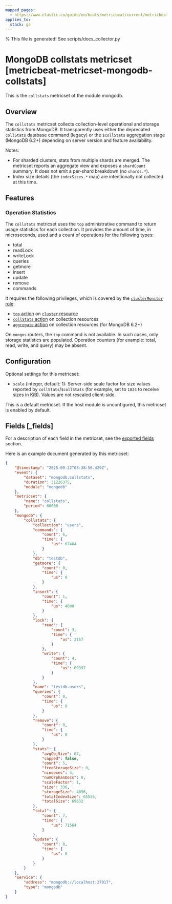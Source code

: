 ```yaml
---
mapped_pages:
  - https://www.elastic.co/guide/en/beats/metricbeat/current/metricbeat-metricset-mongodb-collstats.html
applies_to:
  stack: ga
---
```


% This file is generated! See scripts/docs_collector.py

# MongoDB collstats metricset [metricbeat-metricset-mongodb-collstats]

This is the `collstats` metricset of the module mongodb.

## Overview

The `collstats` metricset collects collection-level operational and storage statistics from MongoDB. It transparently uses either the deprecated `collStats` database command (legacy) or the `$collStats` aggregation stage (MongoDB 6.2+) depending on server version and feature availability.

Notes:
- For sharded clusters, stats from multiple shards are merged. The metricset reports an aggregate view and exposes a `shardCount` summary. It does not emit a per-shard breakdown (no `shards.*`).
- Index size details (the `indexSizes.*` map) are intentionally not collected at this time.

## Features

### Operation Statistics
The `collstats` metricset uses the `top` administrative command to return usage statistics for each collection. It provides the amount of time, in microseconds, used and a count of operations for the following types:

* total
* readLock
* writeLock
* queries
* getmore
* insert
* update
* remove
* commands

It requires the following privileges, which is covered by the [`clusterMonitor` role](https://docs.mongodb.com/manual/reference/built-in-roles/#clusterMonitor):

* [`top` action](https://docs.mongodb.com/manual/reference/privilege-actions/#top) on [`cluster` resource](https://docs.mongodb.com/manual/reference/resource-document/#cluster-resource)
* [`collStats` action](https://docs.mongodb.com/manual/reference/privilege-actions/#collStats) on collection resources
* [`aggregate` action](https://docs.mongodb.com/manual/reference/privilege-actions/#aggregate) on collection resources (for MongoDB 6.2+)

On `mongos` routers, the `top` command is not available. In such cases, only storage statistics are populated. Operation counters (for example: total, read, write, and query) may be absent.

## Configuration

Optional settings for this metricset:

- `scale` (integer, default: 1): Server-side scale factor for size values reported by `collStats`/`$collStats` (for example, set to `1024` to receive sizes in KiB). Values are not rescaled client-side.

This is a default metricset. If the host module is unconfigured, this metricset is enabled by default.

## Fields [_fields]

For a description of each field in the metricset, see the [exported fields](/reference/metricbeat/exported-fields-mongodb.md) section.

Here is an example document generated by this metricset:

```json
{
    "@timestamp": "2025-09-22T08:38:56.429Z",
    "event": {
        "dataset": "mongodb.collstats",
        "duration": 31226375,
        "module": "mongodb"
    },
    "metricset": {
        "name": "collstats",
        "period": 60000
    },
    "mongodb": {
        "collstats": {
            "collection": "users",
            "commands": {
                "count": 6,
                "time": {
                    "us": 67484
                }
            },
            "db": "testdb",
            "getmore": {
                "count": 0,
                "time": {
                    "us": 0
                }
            },
            "insert": {
                "count": 1,
                "time": {
                    "us": 4080
                }
            },
            "lock": {
                "read": {
                    "count": 3,
                    "time": {
                        "us": 2167
                    }
                },
                "write": {
                    "count": 4,
                    "time": {
                        "us": 69397
                    }
                }
            },
            "name": "testdb.users",
            "queries": {
                "count": 0,
                "time": {
                    "us": 0
                }
            },
            "remove": {
                "count": 0,
                "time": {
                    "us": 0
                }
            },
            "stats": {
                "avgObjSize": 67,
                "capped": false,
                "count": 5,
                "freeStorageSize": 0,
                "nindexes": 4,
                "numOrphanDocs": 0,
                "scaleFactor": 1,
                "size": 336,
                "storageSize": 4096,
                "totalIndexSize": 65536,
                "totalSize": 69632
            },
            "total": {
                "count": 7,
                "time": {
                    "us": 71564
                }
            },
            "update": {
                "count": 0,
                "time": {
                    "us": 0
                }
            }
        }
    },
    "service": {
        "address": "mongodb://localhost:27017",
        "type": "mongodb"
    }
}
```
